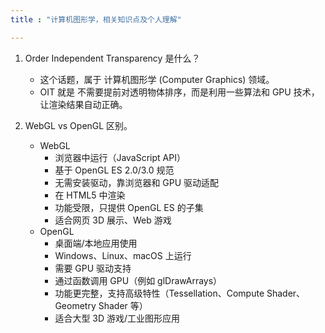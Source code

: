 ```yaml
---
title : "计算机图形学，相关知识点及个人理解"

---
```


1. Order Independent Transparency 是什么？

    - 这个话题，属于 计算机图形学 (Computer Graphics) 领域。
    - OIT 就是 不需要提前对透明物体排序，而是利用一些算法和 GPU 技术，让渲染结果自动正确。
2. WebGL vs OpenGL 区别。
    - WebGL
	    - 浏览器中运行（JavaScript API）
	    - 基于 OpenGL ES 2.0/3.0 规范
	    - 无需安装驱动，靠浏览器和 GPU 驱动适配
        - 在 HTML5 <canvas> 中渲染
        - 功能受限，只提供 OpenGL ES 的子集
        - 适合网页 3D 展示、Web 游戏
    - OpenGL
		- 桌面端/本地应用使用
	    - Windows、Linux、macOS 上运行
	    - 需要 GPU 驱动支持
        - 通过函数调用 GPU（例如 glDrawArrays）
        - 功能更完整，支持高级特性（Tessellation、Compute Shader、Geometry Shader 等）
        - 适合大型 3D 游戏/工业图形应用